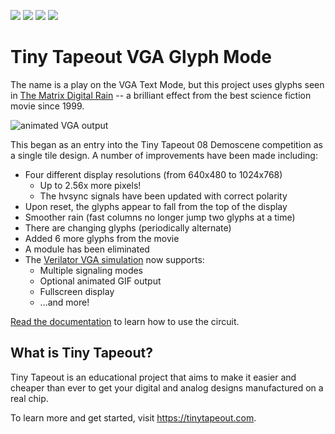 ![](../../workflows/gds/badge.svg) ![](../../workflows/docs/badge.svg) ![](../../workflows/test/badge.svg) ![](../../workflows/fpga/badge.svg)

# Tiny Tapeout VGA Glyph Mode

The name is a play on the VGA Text Mode, but this project uses glyphs seen in
[The Matrix Digital Rain](https://www.youtube.com/watch?v=SneR61OG4ZI) -- a
brilliant effect from the best science fiction movie since 1999.

![animated VGA output](docs/optimized.gif)

This began as an entry into the Tiny Tapeout 08 Demoscene competition as a
single tile design. A number of improvements have been made including:

- Four different display resolutions (from 640x480 to 1024x768)
  - Up to 2.56x more pixels!
  - The hvsync signals have been updated with correct polarity
- Upon reset, the glyphs appear to fall from the top of the display
- Smoother rain (fast columns no longer jump two glyphs at a time)
- There are changing glyphs (periodically alternate)
- Added 6 more glyphs from the movie
- A module has been eliminated
- The [Verilator VGA simulation](vga_sim) now supports:
  - Multiple signaling modes
  - Optional animated GIF output
  - Fullscreen display
  - ...and more!

[Read the documentation](docs/info.md) to learn how to use the circuit.

## What is Tiny Tapeout?

Tiny Tapeout is an educational project that aims to make it easier and cheaper
than ever to get your digital and analog designs manufactured on a real chip.

To learn more and get started, visit https://tinytapeout.com.
